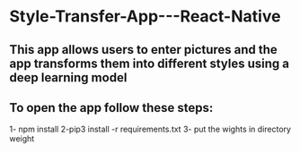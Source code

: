 # Style-Transfer-App---React-Native

This app allows users to enter pictures and the app transforms them into different styles using a deep learning model 
----------------------------------------------------------------------------------------------------------------------

To open the app follow these steps:
------------------------------------
1- npm install 
2-pip3 install -r requirements.txt
3- put the wights in directory weight
